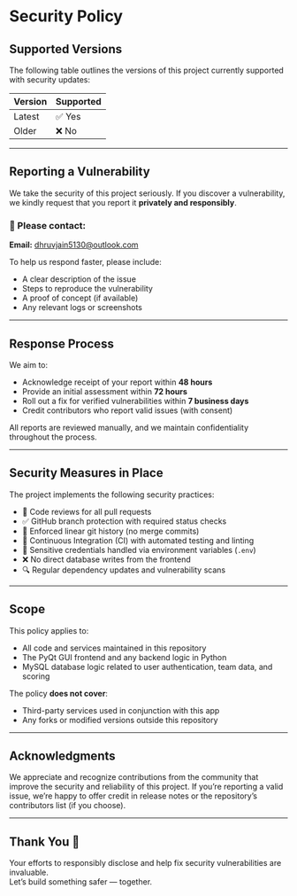 # Security Policy

## Supported Versions

The following table outlines the versions of this project currently supported with security updates:

| Version | Supported |
|---------|-----------|
| Latest  | ✅ Yes    |
| Older   | ❌ No     |

---

## Reporting a Vulnerability

We take the security of this project seriously. If you discover a vulnerability, we kindly request that you report it **privately and responsibly**.

### 🔐 Please contact:
**Email:** [dhruvjain5130@outlook.com](mailto:dhruvjain5130@outlook.com)

To help us respond faster, please include:
- A clear description of the issue
- Steps to reproduce the vulnerability
- A proof of concept (if available)
- Any relevant logs or screenshots

---

## Response Process

We aim to:
- Acknowledge receipt of your report within **48 hours**
- Provide an initial assessment within **72 hours**
- Roll out a fix for verified vulnerabilities within **7 business days**
- Credit contributors who report valid issues (with consent)

All reports are reviewed manually, and we maintain confidentiality throughout the process.

---

## Security Measures in Place

The project implements the following security practices:

- 🔐 Code reviews for all pull requests
- ✅ GitHub branch protection with required status checks
- 🔁 Enforced linear git history (no merge commits)
- 🧪 Continuous Integration (CI) with automated testing and linting
- 🔑 Sensitive credentials handled via environment variables (`.env`)
- ❌ No direct database writes from the frontend
- 🔍 Regular dependency updates and vulnerability scans

---

## Scope

This policy applies to:
- All code and services maintained in this repository
- The PyQt GUI frontend and any backend logic in Python
- MySQL database logic related to user authentication, team data, and scoring

The policy **does not cover**:
- Third-party services used in conjunction with this app
- Any forks or modified versions outside this repository

---

## Acknowledgments

We appreciate and recognize contributions from the community that improve the security and reliability of this project. If you’re reporting a valid issue, we’re happy to offer credit in release notes or the repository’s contributors list (if you choose).

---

## Thank You 🙏

Your efforts to responsibly disclose and help fix security vulnerabilities are invaluable.  
Let’s build something safer — together.

